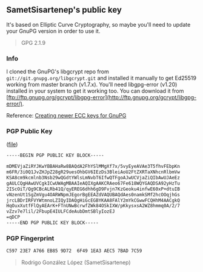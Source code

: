 ## SametSisartenep's public key

It's based on Elliptic Curve Cryptography, so maybe you'll need to update
your GnuPG version in order to use it.

> GPG 2.1.9

### Info

I cloned the GnuPG's libgcrypt repo from `git://git.gnupg.org/libgcrypt.git`
and installed it manually to get Ed25519 working from master branch (v1.7.x).
You'll need libgpg-error (v1.20) installed in your system to get it working
too.
You can download it from [ftp://ftp.gnupg.org/gcrypt/libgpg-error](http://ftp.gnupg.org/gcrypt/libgpg-error/).

Reference: [Creating newer ECC keys for
GnuPG](http://www.gniibe.org/memo/software/gpg/keygen-25519.html)

### PGP Public Key
([file](https://raw.githubusercontent.com/SametSisartenep/gpg-public-key/master/7BAD7C59.asc))

```txt
-----BEGIN PGP PUBLIC KEY BLOCK-----

mDMEVjaZiRYJKwYBBAHaRw8BAQdA2FhYSlMMgXf7x/5vyEyeAVAe3T5fhvFEbpKn
m6FR/3i0Q1JvZHJpZ28gR29uesOhbGV6IEzDs3BleiAoU2FtZXRTaXNhcnRlbmVw
KSA8cm9kcmlnb3Nsb29wQGdtYWlsLmNvbT6IfwQTFgoAJwUCVjaZiQIbAwUJAeEz
gAULCQgHAwUVCgkICwUWAgMBAAIeAQIXgAAKCRAeo67Fe618WQYGAQDSA92yHzTu
2IScOiT/Qg9CBcALRb41Q/qyEREG6dhh6gD9Fvjn7KzGeoku4infwE60xP+dtuIB
vNzenUt1SgZmVgu4OARWNpmJEgorBgEEAZdVAQUBAQdAes0namkSMf2hcOOqjhGs
jrcLBDrIRFVYWtmnoLZIQyIDAQgHiGcEGBYKAA8FAlY2mYkCGwwFCQHhM4AACgkQ
HqOuxXutfFlQyAEArK+FTnUNwBcrwfZWk84OSkIXW/pKkysxsA2WZ8hmmq0A/2/7
vZzv7e7lil/2FbupE4IULFCdeAubDmtSBlyIozEJ
=qDCP
-----END PGP PUBLIC KEY BLOCK-----
```

### PGP Fingerprint

```txt
C597 23E7 A766 EB85 9D72  6F49 1EA3 AEC5 7BAD 7C59
```

> Rodrigo González López (SametSisartenep)

